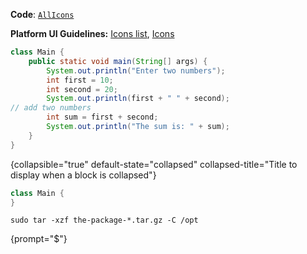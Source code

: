[//]: # (title: Demo)

<tldr>

**Code**: [`AllIcons`](https://plugins.jetbrains.com/plugin/9564-react-native-console/analytics)

**Platform UI Guidelines:** [Icons list](https://jetbrains.design/intellij/resources/icons_list/), [Icons](https://jetbrains.design/intellij/principles/icons/)

</tldr>


```java
class Main {
    public static void main(String[] args) {
        System.out.println("Enter two numbers");
        int first = 10;
        int second = 20;
        System.out.println(first + " " + second);
// add two numbers
        int sum = first + second;
        System.out.println("The sum is: " + sum);
    }
}
```
{collapsible="true" default-state="collapsed" collapsed-title="Title to display when a block is collapsed"}



```java
class Main {
}
```


```shell
sudo tar -xzf the-package-*.tar.gz -C /opt
```
{prompt="$"}
